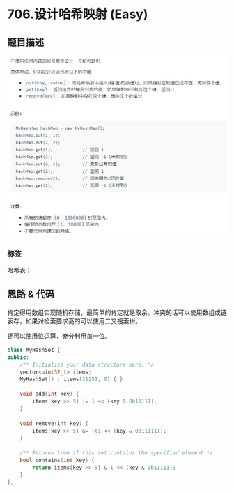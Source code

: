 # 706.设计哈希映射 (Easy)

## 题目描述

![](706.png)

### 标签

哈希表；

## 思路 & 代码

肯定得用数组实现随机存储，最简单的肯定就是取余。冲突的话可以使用数组或链表存，如果对检索要求高的可以使用二叉搜索树。

还可以使用位运算，充分利用每一位。

```c++ tab="位运算"
class MyHashSet {
public:
    /** Initialize your data structure here. */
    vector<uint32_t> items;
    MyHashSet() : items(31251, 0) { }
    
    void add(int key) {
        items[key >> 5] |= 1 << (key & 0b11111);
    }
    
    void remove(int key) {
        items[key >> 5] &= ~(1 << (key & 0b11111));
    }
    
    /** Returns true if this set contains the specified element */
    bool contains(int key) {
        return items[key >> 5] & 1 << (key & 0b11111);
    }
};
```